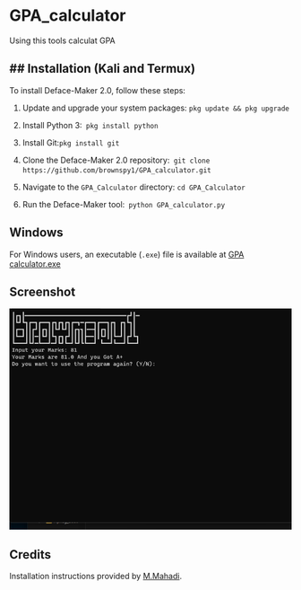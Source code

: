 # GPA_calculator
 Using this tools calculat GPA

## ## Installation (Kali and Termux)
To install Deface-Maker 2.0, follow these steps:


1. Update and upgrade your system packages: ``` pkg update && pkg upgrade ```

2. Install Python 3:` pkg install python`

5. Install Git:` pkg install git `

6. Clone the Deface-Maker 2.0 repository:` git clone https://github.com/brownspy1/GPA_calculator.git`

7. Navigate to the `GPA_Calculator` directory: `cd GPA_Calculator`

8. Run the Deface-Maker tool:` python GPA_calculator.py`

## Windows

For Windows users, an executable (`.exe`) file is available at [GPA calculator.exe](https://github.com/brownspy1/GPA_calculator/blob/main/GPA_calculator.exe)

## Screenshot
![image](https://github.com/brownspy1/GPA_calculator/blob/main/Screenshot.png)

## Credits

Installation instructions provided by [M.Mahadi](https://github.com/brownspy1).
